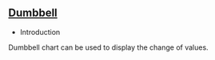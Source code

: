 ## [Dumbbell](/basic/dumbbell)

- Introduction

Dumbbell chart can be used to display the change of values.
